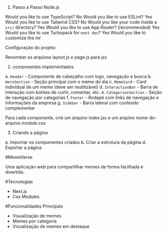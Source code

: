 
1. Passo a Passo Node.js

Would you like to use TypeScript? No 
Would you like to use ESLint? Yes
Would you like to use Tailwind CSS? No 
Would you like your code inside a `src/` directory? Yes
Would you like to use App Router? (recommended) Yes
Would you like to use Turbopack for `next dev`?  Yes
Would you like to customize the im’

Configuração do projeto 

Renomear os arquivos layout.js e page.js para jsx 

2. componentes implementados

a. `Header` - Componente de cabeçalho com logo, navegação e busca
b. `HeroSection` - Seção principal com o meme do dia
c. `MemeCard` - Card individual de um meme (deve ser reutilizável)
d. `InteractionBar` - Barra de interação com botões de curtir, comentar, etc.
e. `CategoriesSection` - Seção de navegação por categorias
f. `Footer` - Rodapé com links de navegação e informações da empresa
g. `Sidebar` - Barra lateral com conteúdo complementar

Para cada componente, crie um arquivo index.jsx e um arquivo nome-do-arquivo.module.css

3. Criando a página

a. Importar os componentes criados
b. Criar a estrutura da página
d. Exportar a página

#MemeVerse

Uma aplicação web para compartilhar memes de forma facilitada e divertida.

#Tecnologias

-  Next.js
- Css Modules

#Funcionalidades Principais 
- Visualização de memes
- Memes por categoria
- Vizualização de memes em destaque

